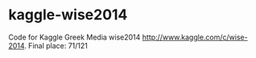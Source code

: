 kaggle-wise2014
===============

Code for Kaggle Greek Media wise2014 http://www.kaggle.com/c/wise-2014. Final place: 71/121
